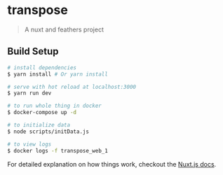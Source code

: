 # transpose

> A nuxt and feathers project

## Build Setup

``` bash
# install dependencies
$ yarn install # Or yarn install

# serve with hot reload at localhost:3000
$ yarn run dev

# to run whole thing in docker
$ docker-compose up -d

# to initialize data
$ node scripts/initData.js

# to view logs
$ docker logs -f transpose_web_1
```

For detailed explanation on how things work, checkout the [Nuxt.js docs](https://github.com/nuxt/nuxt.js).
